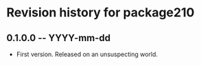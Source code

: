 # Revision history for package210

## 0.1.0.0 -- YYYY-mm-dd

* First version. Released on an unsuspecting world.
